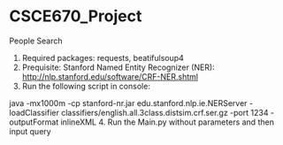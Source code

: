 CSCE670_Project
===============

People Search

1. Required packages: requests, beatifulsoup4
2. Prequisite: Stanford Named Entity Recognizer (NER): http://nlp.stanford.edu/software/CRF-NER.shtml
3. Run the following script in console:   

java -mx1000m -cp stanford-nr.jar edu.stanford.nlp.ie.NERServer -loadClassifier    classifiers/english.all.3class.distsim.crf.ser.gz -port 1234 -outputFormat inlineXML
4. Run the Main.py without parameters and then input query
